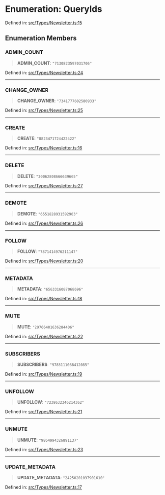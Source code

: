 # Enumeration: QueryIds

Defined in: [src/Types/Newsletter.ts:15](https://github.com/Fokusdotid/bail/blob/3bcafd64e13ba51a595ace0ee7bd2c9c52ab1814/src/Types/Newsletter.ts#L15)

## Enumeration Members

### ADMIN\_COUNT

> **ADMIN\_COUNT**: `"7130823597031706"`

Defined in: [src/Types/Newsletter.ts:24](https://github.com/Fokusdotid/bail/blob/3bcafd64e13ba51a595ace0ee7bd2c9c52ab1814/src/Types/Newsletter.ts#L24)

***

### CHANGE\_OWNER

> **CHANGE\_OWNER**: `"7341777602580933"`

Defined in: [src/Types/Newsletter.ts:25](https://github.com/Fokusdotid/bail/blob/3bcafd64e13ba51a595ace0ee7bd2c9c52ab1814/src/Types/Newsletter.ts#L25)

***

### CREATE

> **CREATE**: `"8823471724422422"`

Defined in: [src/Types/Newsletter.ts:16](https://github.com/Fokusdotid/bail/blob/3bcafd64e13ba51a595ace0ee7bd2c9c52ab1814/src/Types/Newsletter.ts#L16)

***

### DELETE

> **DELETE**: `"30062808666639665"`

Defined in: [src/Types/Newsletter.ts:27](https://github.com/Fokusdotid/bail/blob/3bcafd64e13ba51a595ace0ee7bd2c9c52ab1814/src/Types/Newsletter.ts#L27)

***

### DEMOTE

> **DEMOTE**: `"6551828931592903"`

Defined in: [src/Types/Newsletter.ts:26](https://github.com/Fokusdotid/bail/blob/3bcafd64e13ba51a595ace0ee7bd2c9c52ab1814/src/Types/Newsletter.ts#L26)

***

### FOLLOW

> **FOLLOW**: `"7871414976211147"`

Defined in: [src/Types/Newsletter.ts:20](https://github.com/Fokusdotid/bail/blob/3bcafd64e13ba51a595ace0ee7bd2c9c52ab1814/src/Types/Newsletter.ts#L20)

***

### METADATA

> **METADATA**: `"6563316087068696"`

Defined in: [src/Types/Newsletter.ts:18](https://github.com/Fokusdotid/bail/blob/3bcafd64e13ba51a595ace0ee7bd2c9c52ab1814/src/Types/Newsletter.ts#L18)

***

### MUTE

> **MUTE**: `"29766401636284406"`

Defined in: [src/Types/Newsletter.ts:22](https://github.com/Fokusdotid/bail/blob/3bcafd64e13ba51a595ace0ee7bd2c9c52ab1814/src/Types/Newsletter.ts#L22)

***

### SUBSCRIBERS

> **SUBSCRIBERS**: `"9783111038412085"`

Defined in: [src/Types/Newsletter.ts:19](https://github.com/Fokusdotid/bail/blob/3bcafd64e13ba51a595ace0ee7bd2c9c52ab1814/src/Types/Newsletter.ts#L19)

***

### UNFOLLOW

> **UNFOLLOW**: `"7238632346214362"`

Defined in: [src/Types/Newsletter.ts:21](https://github.com/Fokusdotid/bail/blob/3bcafd64e13ba51a595ace0ee7bd2c9c52ab1814/src/Types/Newsletter.ts#L21)

***

### UNMUTE

> **UNMUTE**: `"9864994326891137"`

Defined in: [src/Types/Newsletter.ts:23](https://github.com/Fokusdotid/bail/blob/3bcafd64e13ba51a595ace0ee7bd2c9c52ab1814/src/Types/Newsletter.ts#L23)

***

### UPDATE\_METADATA

> **UPDATE\_METADATA**: `"24250201037901610"`

Defined in: [src/Types/Newsletter.ts:17](https://github.com/Fokusdotid/bail/blob/3bcafd64e13ba51a595ace0ee7bd2c9c52ab1814/src/Types/Newsletter.ts#L17)
